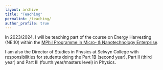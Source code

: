```yaml
---
layout: archive
title: "Teaching"
permalink: /teaching/
author_profile: true
---
```


In 2023/2024, I will be teaching part of the course on Energy Harvesting (NE.10) within the [MPhil Programme in Micro- & Nanotechnology Enterprise](https://www.msm.cam.ac.uk/pg-study/mphil-programme-micro-nanotechnology-enterprise). 

I am also the Director of Studies in Physics at Selwyn College with responsibilities for students doing the Part 1B (second year), Part II (third year) and Part III (fourth year/masters level) in Physics.
